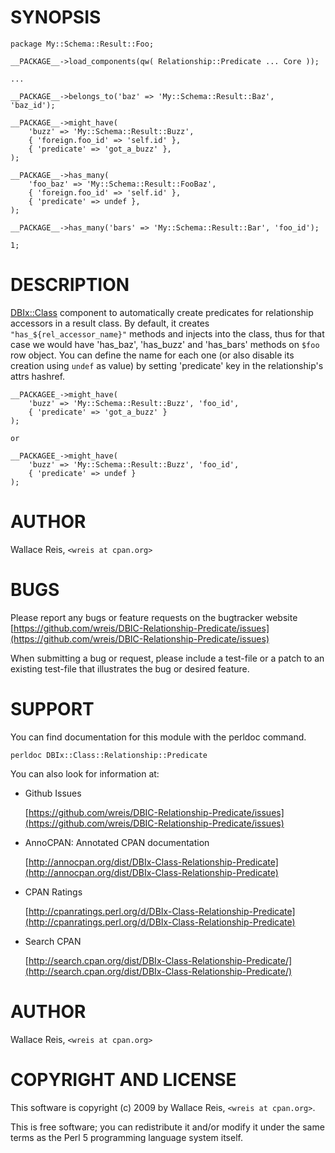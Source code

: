 # SYNOPSIS

    package My::Schema::Result::Foo;

    __PACKAGE__->load_components(qw( Relationship::Predicate ... Core ));

    ...

    __PACKAGE__->belongs_to('baz' => 'My::Schema::Result::Baz',  'baz_id');

    __PACKAGE__->might_have(
        'buzz' => 'My::Schema::Result::Buzz',
        { 'foreign.foo_id' => 'self.id' },
        { 'predicate' => 'got_a_buzz' },
    );

    __PACKAGE__->has_many(
        'foo_baz' => 'My::Schema::Result::FooBaz',
        { 'foreign.foo_id' => 'self.id' },
        { 'predicate' => undef },
    );

    __PACKAGE__->has_many('bars' => 'My::Schema::Result::Bar', 'foo_id');

    1;

# DESCRIPTION

[DBIx::Class](https://metacpan.org/pod/DBIx::Class) component to automatically create predicates for relationship accessors in a result class.
By default, it creates `"has_${rel_accessor_name}"` methods and injects into the class,
thus for that case we would have 'has\_baz', 'has\_buzz' and 'has\_bars' methods on `$foo` row object. You can
define the name for each one (or also disable its creation using `undef` as value) by setting 'predicate'
key in the relationship's attrs hashref.

    __PACKAGEE_->might_have(
        'buzz' => 'My::Schema::Result::Buzz', 'foo_id',
        { 'predicate' => 'got_a_buzz' }
    );

    or

    __PACKAGEE_->might_have(
        'buzz' => 'My::Schema::Result::Buzz', 'foo_id',
        { 'predicate' => undef }
    );

# AUTHOR

Wallace Reis, `<wreis at cpan.org>`

# BUGS

Please report any bugs or feature requests on the bugtracker website
[https://github.com/wreis/DBIC-Relationship-Predicate/issues](https://github.com/wreis/DBIC-Relationship-Predicate/issues)

When submitting a bug or request, please include a test-file or a
patch to an existing test-file that illustrates the bug or desired
feature.

# SUPPORT

You can find documentation for this module with the perldoc command.

    perldoc DBIx::Class::Relationship::Predicate

You can also look for information at:

- Github Issues

    [https://github.com/wreis/DBIC-Relationship-Predicate/issues](https://github.com/wreis/DBIC-Relationship-Predicate/issues)

- AnnoCPAN: Annotated CPAN documentation

    [http://annocpan.org/dist/DBIx-Class-Relationship-Predicate](http://annocpan.org/dist/DBIx-Class-Relationship-Predicate)

- CPAN Ratings

    [http://cpanratings.perl.org/d/DBIx-Class-Relationship-Predicate](http://cpanratings.perl.org/d/DBIx-Class-Relationship-Predicate)

- Search CPAN

    [http://search.cpan.org/dist/DBIx-Class-Relationship-Predicate/](http://search.cpan.org/dist/DBIx-Class-Relationship-Predicate/)

# AUTHOR

Wallace Reis, `<wreis at cpan.org>`

# COPYRIGHT AND LICENSE

This software is copyright (c) 2009 by Wallace Reis, `<wreis at cpan.org>`.

This is free software; you can redistribute it and/or modify it under
the same terms as the Perl 5 programming language system itself.

